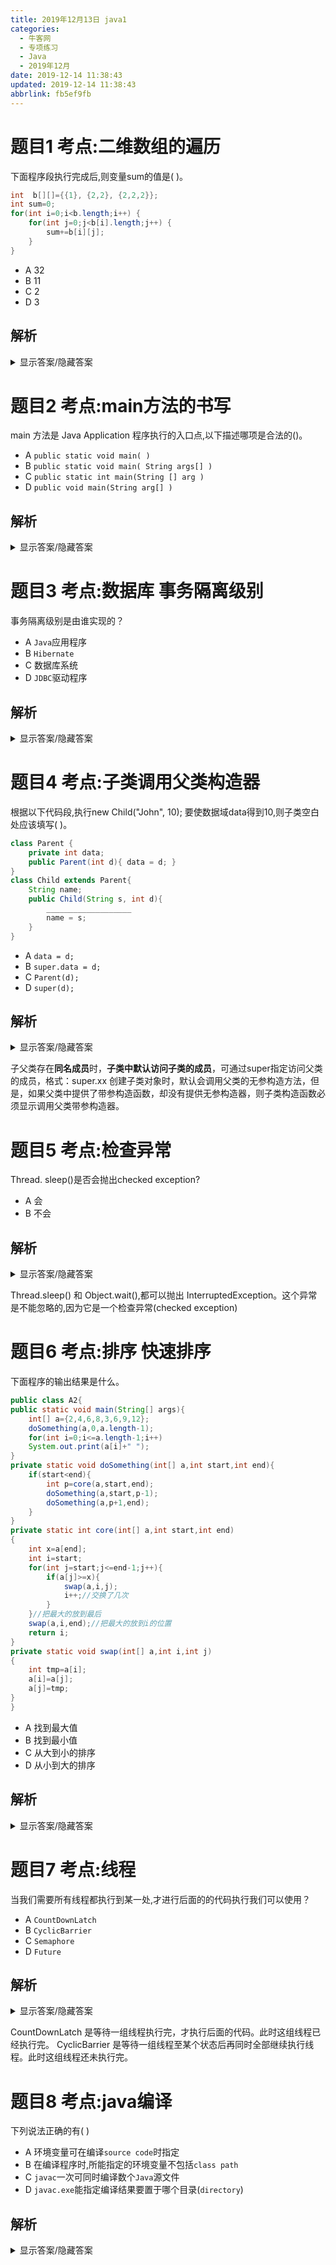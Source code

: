 ```yaml
---
title: 2019年12月13日 java1
categories: 
  - 牛客网
  - 专项练习
  - Java
  - 2019年12月
date: 2019-12-14 11:38:43
updated: 2019-12-14 11:38:43
abbrlink: fb5ef9fb
---
```

# 题目1 考点:二维数组的遍历
下面程序段执行完成后,则变量sum的值是(    )。
```java
int  b[][]={{1}, {2,2}, {2,2,2}};
int sum=0;
for(int i=0;i<b.length;i++) {
    for(int j=0;j<b[i].length;j++) {
        sum+=b[i][j];
    }
}
```
- A 32
- B 11
- C 2
- D 3

## 解析
<details><summary>显示答案/隐藏答案</summary>正确答案: B</details>


# 题目2 考点:main方法的书写
main 方法是 Java Application 程序执行的入口点,以下描述哪项是合法的()。
- A `public static void main( )`
- B `public static void main( String args[] )`
- C `public static int main(String [] arg )`
- D `public void main(String arg[] )`

## 解析
<details><summary>显示答案/隐藏答案</summary>正确答案: B</details>


# 题目3 考点:数据库 事务隔离级别
事务隔离级别是由谁实现的？
- A `Java`应用程序
- B `Hibernate`
- C 数据库系统
- D `JDBC`驱动程序

## 解析
<details><summary>显示答案/隐藏答案</summary>正确答案: C</details>


# 题目4 考点:子类调用父类构造器
根据以下代码段,执行new Child("John", 10); 要使数据域data得到10,则子类空白处应该填写(    )。
```java
class Parent {
    private int data;
    public Parent(int d){ data = d; }
}
class Child extends Parent{
    String name;
    public Child(String s, int d){
        ___________________
        name = s;
    }
}
```
- A `data = d;`
- B `super.data = d;`
- C `Parent(d);`
- D `super(d);`

## 解析
<details><summary>显示答案/隐藏答案</summary>正确答案: D</details>


子父类存在**同名成员**时，**子类中默认访问子类的成员**，可通过super指定访问父类的成员，格式：super.xx 
创建子类对象时，默认会调用父类的无参构造方法，但是，如果父类中提供了带参构造函数，却没有提供无参构造器，则子类构造函数必须显示调用父类带参构造器。

# 题目5 考点:检查异常
Thread. sleep()是否会抛出checked exception?
- A 会
- B 不会

## 解析
<details><summary>显示答案/隐藏答案</summary>正确答案: A</details>

Thread.sleep() 和 Object.wait(),都可以抛出 InterruptedException。这个异常是不能忽略的,因为它是一个检查异常(checked exception)


# 题目6 考点:排序 快速排序
下面程序的输出结果是什么。
```java
public class A2{ 
public static void main(String[] args){
    int[] a={2,4,6,8,3,6,9,12};
    doSomething(a,0,a.length-1);
    for(int i=0;i<=a.length-1;i++)
    System.out.print(a[i]+" ");
} 
private static void doSomething(int[] a,int start,int end){
    if(start<end){
        int p=core(a,start,end);
        doSomething(a,start,p-1);
        doSomething(a,p+1,end);
    }
}
private static int core(int[] a,int start,int end)
{
    int x=a[end];
    int i=start;
    for(int j=start;j<=end-1;j++){
        if(a[j]>=x){
            swap(a,i,j);
            i++;//交换了几次 
        }
    }//把最大的放到最后
    swap(a,i,end);//把最大的放到i的位置 
    return i;
} 
private static void swap(int[] a,int i,int j) 
{
    int tmp=a[i];
    a[i]=a[j];
    a[j]=tmp;
}
} 
```
- A 找到最大值
- B 找到最小值
- C 从大到小的排序
- D 从小到大的排序

## 解析
<details><summary>显示答案/隐藏答案</summary>正确答案: C</details>


# 题目7 考点:线程
当我们需要所有线程都执行到某一处,才进行后面的的代码执行我们可以使用？
- A `CountDownLatch`
- B `CyclicBarrier`
- C `Semaphore`
- D `Future`

## 解析
<details><summary>显示答案/隐藏答案</summary>正确答案: A</details>

CountDownLatch 是等待一组线程执行完，才执行后面的代码。此时这组线程已经执行完。
CyclicBarrier 是等待一组线程至某个状态后再同时全部继续执行线程。此时这组线程还未执行完。

# 题目8 考点:java编译
下列说法正确的有( )
- A 环境变量可在编译`source code`时指定
- B 在编译程序时,所能指定的环境变量不包括`class path`
- C `javac`一次可同时编译数个`Java`源文件
- D `javac.exe`能指定编译结果要置于哪个目录(`directory`)

## 解析
<details><summary>显示答案/隐藏答案</summary>正确答案: ACD</details>

